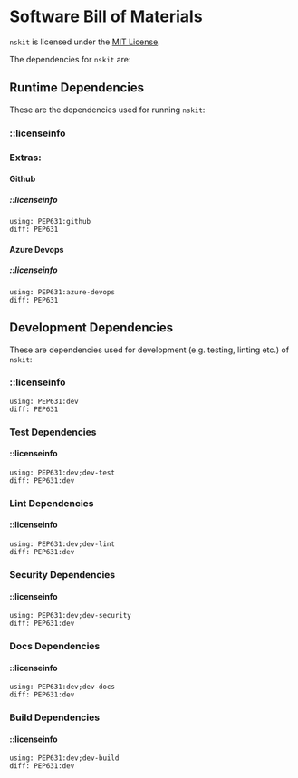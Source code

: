 # Software Bill of Materials

``nskit`` is licensed under the [MIT License](license.md).

The dependencies for ``nskit`` are:

## Runtime Dependencies

These are the dependencies used for running ``nskit``:

### ::licenseinfo

### Extras:

#### Github
##### ::licenseinfo
    using: PEP631:github
    diff: PEP631

#### Azure Devops
##### ::licenseinfo
    using: PEP631:azure-devops
    diff: PEP631

## Development Dependencies

These are dependencies used for development (e.g. testing, linting etc.) of ``nskit``:

### ::licenseinfo
    using: PEP631:dev
    diff: PEP631

### Test Dependencies
#### ::licenseinfo
    using: PEP631:dev;dev-test
    diff: PEP631:dev

### Lint Dependencies
#### ::licenseinfo
    using: PEP631:dev;dev-lint
    diff: PEP631:dev

### Security Dependencies
#### ::licenseinfo
    using: PEP631:dev;dev-security
    diff: PEP631:dev

### Docs Dependencies
#### ::licenseinfo
    using: PEP631:dev;dev-docs
    diff: PEP631:dev

### Build Dependencies
#### ::licenseinfo
    using: PEP631:dev;dev-build
    diff: PEP631:dev
